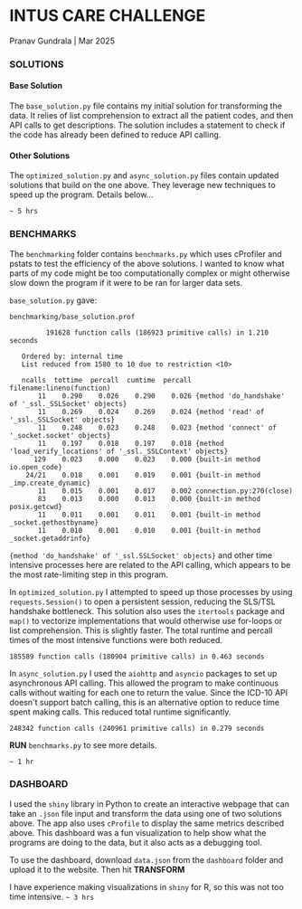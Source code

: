 # INTUS CARE CHALLENGE
Pranav Gundrala | Mar 2025

### SOLUTIONS
#### Base Solution
The `base_solution.py` file contains my initial solution for transforming the data. It relies of list comprehension to extract all the patient codes, and then API calls to get descriptions. The solution includes a statement to check if the code has already been defined to reduce API calling.

#### Other Solutions
The `optimized_solution.py` and `async_solution.py` files contain updated solutions that build on the one above. They leverage new techniques to speed up the program. Details below...

`~ 5 hrs`

### BENCHMARKS
The `benchmarking` folder contains `benchmarks.py` which uses cProfiler and pstats to test the efficiency of the above solutions. I wanted to know what parts of my code might be too computationally complex or might otherwise slow down the program if it were to be ran for larger data sets.

`base_solution.py` gave:
```
benchmarking/base_solution.prof

         191628 function calls (186923 primitive calls) in 1.210 seconds

   Ordered by: internal time
   List reduced from 1580 to 10 due to restriction <10>

   ncalls  tottime  percall  cumtime  percall filename:lineno(function)
       11    0.290    0.026    0.290    0.026 {method 'do_handshake' of '_ssl._SSLSocket' objects}
       11    0.269    0.024    0.269    0.024 {method 'read' of '_ssl._SSLSocket' objects}
       11    0.248    0.023    0.248    0.023 {method 'connect' of '_socket.socket' objects}
       11    0.197    0.018    0.197    0.018 {method 'load_verify_locations' of '_ssl._SSLContext' objects}
      129    0.023    0.000    0.023    0.000 {built-in method io.open_code}
    24/21    0.018    0.001    0.019    0.001 {built-in method _imp.create_dynamic}
       11    0.015    0.001    0.017    0.002 connection.py:270(close)
       83    0.013    0.000    0.013    0.000 {built-in method posix.getcwd}
       11    0.011    0.001    0.011    0.001 {built-in method _socket.gethostbyname}
       11    0.010    0.001    0.010    0.001 {built-in method _socket.getaddrinfo}
```

`{method 'do_handshake' of '_ssl.SSLSocket' objects}` and other time intensive processes here are related to the API calling, which appears to be the most rate-limiting step in this program.

In `optimized_solution.py` I attempted to speed up those processes by using `requests.Session()` to open a persistent session, reducing the SLS/TSL handshake bottleneck. This solution also uses the `itertools` package and `map()` to vectorize implementations that would otherwise use for-loops or list comprehension. This is slightly faster. The total runtime and percall times of the most intensive functions were both reduced.

```
185589 function calls (180904 primitive calls) in 0.463 seconds
```

In `async_solution.py` I used the `aiohttp` and `asyncio` packages to set up asynchronous API calling. This allowed the program to make continuous calls without waiting for each one to return the value. Since the ICD-10 API doesn't support batch calling, this is an alternative option to reduce time spent making calls. This reduced total runtime significantly.

```
248342 function calls (240961 primitive calls) in 0.279 seconds
```

**RUN** `benchmarks.py` to see more details.

`~ 1 hr`

### DASHBOARD
I used the `shiny` library in Python to create an interactive webpage that can take an `.json` file input and transform the data using one of two solutions above. The app also uses `cProfile` to display the same metrics described above. This dashboard was a fun visualization to help show what the programs are doing to the data, but it also acts as a debugging tool. 

To use the dashboard, download `data.json` from the `dashboard` folder and upload it to the website. Then hit **TRANSFORM**

I have experience making visualizations in `shiny` for R, so this was not too time intensive. `~ 3 hrs`
